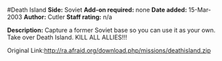 #Death Island
**Side:** Soviet
**Add-on required:** none
**Date added:** 15-Mar-2003
**Author:** Cutler
**Staff rating:** n/a

**Description:** Capture a former Soviet base so you can use it as your own. Take over Death Island. KILL ALL ALLIES!!!

Original Link:http://ra.afraid.org/download.php/missions/deathisland.zip
